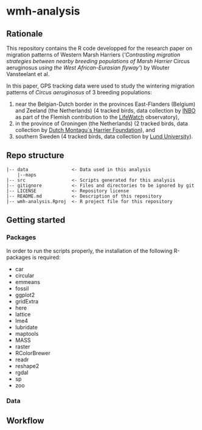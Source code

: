 # wmh-analysis
## Rationale
This repository contains the R code developped for the research paper on migration patterns of Western Marsh Harriers 
(*'Contrasting migration strategies between nearby breeding populations of Marsh Harrier* Circus aeruginosus 
*using the West African-Eurasian flyway'*) by Wouter Vansteelant et al.

In this paper, GPS tracking data were used to study the wintering migration patterns of *Circus aeruginosus* of 3 breeding populations: 
1. near the Belgian-Dutch border in the provinces East-Flanders (Belgium) and Zeeland (the Netherlands) (4 tracked birds, 
data collection by [INBO](www.inbo.be/en) as part of the Flemish contribution to the [LifeWatch](www.lifewatch.be) observatory), 
2. in the province of Groningen (the Netherlands) (2 tracked birds, data collection by 
[Dutch Montagu´s Harrier Foundation](http://werkgroepgrauwekiekendief.nl/)), and
3. southern Sweden (4 tracked birds, data collection by [Lund University](https://www.lunduniversity.lu.se/)).


## Repo structure

```
|-- data                <- Data used in this analysis
    |--maps
|-- src                 <- Scripts generated for this analysis
|-- gitignore           <- Files and directories to be ignored by git
|-- LICENSE             <- Repository license
|-- README.md           <- Description of this repository
|-- wmh-analysis.Rproj  <- R project file for this repository
```


## Getting started
### Packages
In order to run the scripts properly, the installation of the following R-packages is required:

* car
* circular
* emmeans
* fossil
* ggplot2
* gridExtra
* here
* lattice
* lme4
* lubridate
* maptools
* MASS
* raster
* RColorBrewer
* readr
* reshape2
* rgdal
* sp
* zoo


### Data


## Workflow

